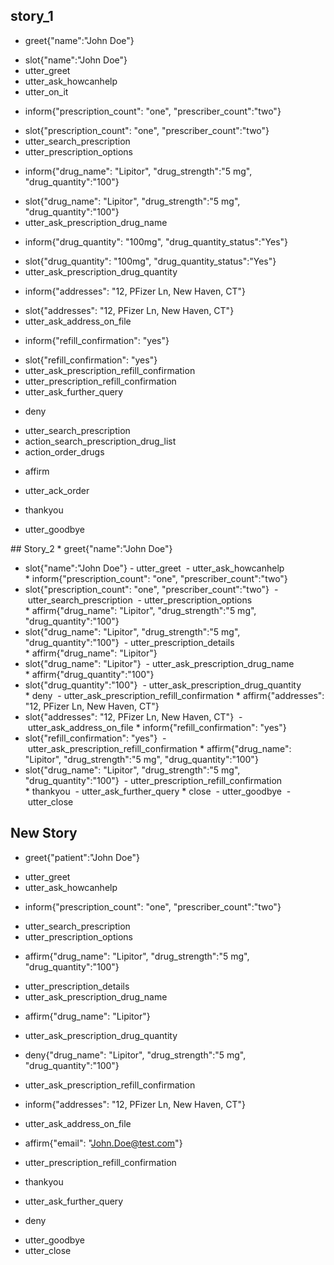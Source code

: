 ## story_1
* greet{"name":"John Doe"}
 - slot{"name":"John Doe"}
 - utter_greet
 - utter_ask_howcanhelp
 - utter_on_it
* inform{"prescription_count": "one", "prescriber_count":"two"}
 - slot{"prescription_count": "one", "prescriber_count":"two"}
 - utter_search_prescription
 - utter_prescription_options
* inform{"drug_name": "Lipitor", "drug_strength":"5 mg", "drug_quantity":"100"}
 - slot{"drug_name": "Lipitor", "drug_strength":"5 mg", "drug_quantity":"100"}
 - utter_ask_prescription_drug_name
* inform{"drug_quantity": "100mg", "drug_quantity_status":"Yes"}
 - slot{"drug_quantity": "100mg", "drug_quantity_status":"Yes"}
 - utter_ask_prescription_drug_quantity
* inform{"addresses": "12, PFizer Ln, New Haven, CT"}
 - slot{"addresses": "12, PFizer Ln, New Haven, CT"} 
 - utter_ask_address_on_file
* inform{"refill_confirmation": "yes"}
 - slot{"refill_confirmation": "yes"}
 - utter_ask_prescription_refill_confirmation
 - utter_prescription_refill_confirmation
 - utter_ask_further_query
* deny
 - utter_search_prescription
 - action_search_prescription_drug_list
 - action_order_drugs
* affirm
 - utter_ack_order
* thankyou
 - utter_goodbye

## Story_2
* greet{"name":"John Doe"}
 - slot{"name":"John Doe"}
 - utter_greet
 - utter_ask_howcanhelp
* inform{"prescription_count": "one", "prescriber_count":"two"}
 - slot{"prescription_count": "one", "prescriber_count":"two"}
 - utter_search_prescription
 - utter_prescription_options
* affirm{"drug_name": "Lipitor", "drug_strength":"5 mg", "drug_quantity":"100"}
 - slot{"drug_name": "Lipitor", "drug_strength":"5 mg", "drug_quantity":"100"}
 - utter_prescription_details
* affirm{"drug_name": "Lipitor"}
 - slot{"drug_name": "Lipitor"}
 - utter_ask_prescription_drug_name
* affirm{"drug_quantity":"100"}
 - slot{"drug_quantity":"100"}
 - utter_ask_prescription_drug_quantity
* deny
 - utter_ask_prescription_refill_confirmation
* affirm{"addresses": "12, PFizer Ln, New Haven, CT"}
 - slot{"addresses": "12, PFizer Ln, New Haven, CT"}
 - utter_ask_address_on_file
* inform{"refill_confirmation": "yes"}
 - slot{"refill_confirmation": "yes"}
 - utter_ask_prescription_refill_confirmation
* affirm{"drug_name": "Lipitor", "drug_strength":"5 mg", "drug_quantity":"100"}
 - slot{"drug_name": "Lipitor", "drug_strength":"5 mg", "drug_quantity":"100"}
 - utter_prescription_refill_confirmation
* thankyou
 - utter_ask_further_query
* close
 - utter_goodbye
 - utter_close 

## New Story
* greet{"patient":"John Doe"}
 - utter_greet
 - utter_ask_howcanhelp
* inform{"prescription_count": "one", "prescriber_count":"two"}
 - utter_search_prescription
 - utter_prescription_options
* affirm{"drug_name": "Lipitor", "drug_strength":"5 mg", "drug_quantity":"100"}
 - utter_prescription_details
 - utter_ask_prescription_drug_name
* affirm{"drug_name": "Lipitor"}
 - utter_ask_prescription_drug_quantity
* deny{"drug_name": "Lipitor", "drug_strength":"5 mg", "drug_quantity":"100"}
 - utter_ask_prescription_refill_confirmation
* inform{"addresses": "12, PFizer Ln, New Haven, CT"}
 - utter_ask_address_on_file 
* affirm{"email": "John.Doe@test.com"}
 - utter_prescription_refill_confirmation
* thankyou
 - utter_ask_further_query
* deny
 - utter_goodbye
 - utter_close
